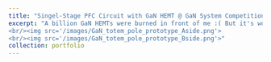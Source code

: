```yaml
---
title: "Singel-Stage PFC Circuit with GaN HEMT @ GaN System Competition."
excerpt: "A billion GaN HEMTs were burned in front of me :( But it's worth it! 
<br/><img src='/images/GaN_totem_pole_prototype_Aside.png'>
<br/><img src='/images/GaN_totem_pole_prototype_Bside.png'>"
collection: portfolio
---
```


